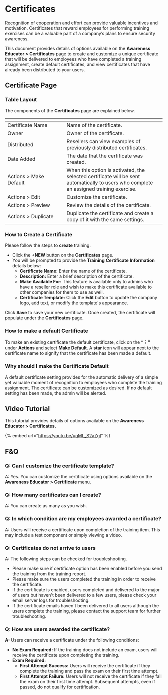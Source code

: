 # Certificates

Recognition of cooperation and effort can provide valuable incentives and motivation. Certificates that reward employees for performing training exercises can be a valuable part of a company’s plans to ensure security awareness.&#x20;

This document provides details of options available on the **Awareness Educator > Certificates** page to create and customize a unique certificate that will be delivered to employees who have completed a training assignment, create default certificates, and view certificates that have already been distributed to your users.

## **Certificate Page**

### **Table Layout**

The components of the **Certificates** page are explained below.

<table data-header-hidden><thead><tr><th width="173"></th><th></th><th data-hidden></th></tr></thead><tbody><tr><td>Certificate Name</td><td>Name of the certificate.</td><td></td></tr><tr><td>Owner</td><td>Owner of the certificate.</td><td></td></tr><tr><td>Distributed</td><td>Resellers can view examples of previously distributed certificates.</td><td></td></tr><tr><td>Date Added</td><td>The date that the certificate was created.</td><td></td></tr><tr><td>Actions > Make Default</td><td>When this option is activated, the selected certificate will be sent automatically to users who complete an assigned training exercise.</td><td></td></tr><tr><td>Actions > Edit</td><td>Customize the certificate.</td><td></td></tr><tr><td>Actions > Preview</td><td>Review the details of the certificate.</td><td></td></tr><tr><td>Actions > Duplicate</td><td>Duplicate the certificate and create a copy of it with the same settings.</td><td></td></tr></tbody></table>

### **How to Create a Certificate**

Please follow the steps to **create** training.

* Click the **+NEW** button on the **Certificates** page.
* You will be prompted to provide the **Training** **Certificate** **Information** details below:
  * **Certificate Name:** Enter the name of the certificate.
  * **Description:** Enter a brief description of the certificate.
  * **Make Available For:** This feature is available only to admins who have a reseller role and wish to make this certificate available to other companies for them to use as well.
  * **Certificate Template:** Click the **Edit** button to update the company logo, add text, or modify the template's appearance.

Click **Save** to save your new certificate. Once created, the certificate will populate under the **Certificates** pag&#x65;**.**

### **How to make a default Certificate**

To make an existing certificate the default certificate, click on the **“︙”** under **Actions** and select **Make Default**. A **star** icon will appear next to the certificate name to signify that the certificate has been made a default.

### **Why should I make the Certificate Default**

A default certificate setting provides for the automatic delivery of a simple yet valuable moment of recognition to employees who complete the training assignment. The certificate can be customized as desired. If no default setting has been made, the admin will be alerted.

## Video Tutorial

This tutorial provides details of options available on the **Awareness Educator > Certificates.**

{% embed url="https://youtu.be/uqML_S2aZgI" %}

## **F\&Q**

### **Q: Can I customize the certificate template?**

A: Yes. You can customize the certificate using options available on the **Awareness Educator > Certificate** menu.

### **Q: How many certificates can I create?**

A: You can create as many as you wish.&#x20;

### **Q: In which condition are my employees awarded a certificate?**

A: Users will receive a certificate upon completion of the training item. This may include a test component or simply viewing a video.

### Q: Certificates do not arrive to users

A: The following steps can be checked for troubleshooting.

* Please make sure if certificate option has been enabled before you send the training from the training report.
* Please make sure the users completed the training in order to receive the certificate.&#x20;
* If the certificate is enabled, users completed and delivered to the major of users but haven't been delivered to a few users, please check your email server logs for troubleshooting.
* If the certificate emails haven't been delivered to all users although the users complete the training, please contact the support team for further troubleshooting.

### **Q: How are users awarded the certificate?**

**A:** Users can receive a certificate under the following conditions:

* **No Exam Required:** If the training does not include an exam, users will receive the certificate upon completing the training.
* **Exam Required:**
  * **First Attempt Success:** Users will receive the certificate if they complete the training and pass the exam on their first time attempt.
  * **First Attempt Failure:** Users will not receive the certificate if they fail the exam on their first time attempt. Subsequent attempts, even if passed, do not qualify for certification.
